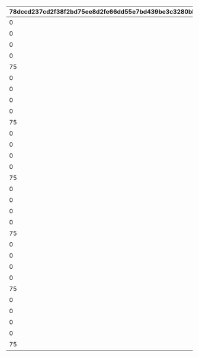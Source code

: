 |78dccd237cd2f38f2bd75ee8d2fe66dd55e7bd439be3c3280bbbcf22162ecc2f|0b2516a0a1460e795be7fb5df022f6188656c0e4e97016418571dfdbd0851f57|82454cbef8544358ebe3c92ec786e25c9fef332392b1d123898d78f8073616e4|8d0e5322d04f08c5d87e34a51351981cf7fc7a1bbb70b504de3357c65515a1be|16908510557ef3d3c31dfbc652eda275ed7cc54a20597ee58cfc2a807da21f16|fa5cd46fd3cb281618b3b4b24e8584d2b399b759bc01b4927123bffb515e0ab9|1710c6533f06e503b96cf77b9644ee244bb4a6159d3949dd970f584e39ee2434|815e4a363c4eff4cb0348b538722a4ff7157a08fe6028a3eef3f79333c479245|f46b7ee8bf2c4b4120661c37840059a750ccda25c8165a79437fe4a553c2bfcc|80327be51d1b4141ebc5e9e7e8d5872c8949fc4179aa82125a5e17df660fb6bc|b68f90dd33da7d9bfe09a60a735dcdf8a7af05531ff8d729426f62cd91dd4c54|
| --- | --- | --- | --- | --- | --- | --- | --- | --- | --- | --- |
|0|1|207300|10143105|イワアライグマの生態メモ①|0|1|0|10116111|0|10116|
|0|2|207300|0|イワアライグマの生態メモ②|0|1|0|10116112|0|10116|
|0|3|207300|0|イワアライグマの生態メモ③|0|1|0|10116113|0|10116|
|0|4|207300|0|イワアライグマの生態メモ④|0|1|0|10116114|0|10116|
|75|5|207300|0|洗い物のお師匠さま|91002|1|1|10116115|8|10116|
|0|1|207000|0|ワッパダヌキの生態メモ①|0|1|0|10116121|0|10116|
|0|2|207000|0|ワッパダヌキの生態メモ②|0|1|0|10116122|0|10116|
|0|3|207000|0|ワッパダヌキの生態メモ③|0|1|0|10116123|0|10116|
|0|4|207000|0|ワッパダヌキの生態メモ④|0|1|0|10116124|0|10116|
|75|5|207000|0|小さな再会と一化かし|91002|1|1|10116125|8|10116|
|0|1|305700|0|ゴブリングレートの生態メモ①|0|1|0|10116131|0|10116|
|0|2|305700|0|ゴブリングレートの生態メモ②|0|1|0|10116132|0|10116|
|0|3|305700|0|ゴブリングレートの生態メモ③|0|1|0|10116133|0|10116|
|0|4|305700|0|ゴブリングレートの生態メモ④|0|1|0|10116134|0|10116|
|75|5|305700|0|学びはまず形から|91002|1|1|10116135|8|10116|
|0|1|206900|10143105|スリーピィオウルの生態メモ①|0|2|0|10116211|0|10116|
|0|2|206900|0|スリーピィオウルの生態メモ②|0|2|0|10116212|0|10116|
|0|3|206900|0|スリーピィオウルの生態メモ③|0|2|0|10116213|0|10116|
|0|4|206900|0|スリーピィオウルの生態メモ④|0|2|0|10116214|0|10116|
|75|5|206900|0|天にも昇る寝心地|91002|2|1|10116215|8|10116|
|0|1|304600|0|ライライの生態メモ①|0|2|0|10116221|0|10116|
|0|2|304600|0|ライライの生態メモ②|0|2|0|10116222|0|10116|
|0|3|304600|0|ライライの生態メモ③|0|2|0|10116223|0|10116|
|0|4|304600|0|ライライの生態メモ④|0|2|0|10116224|0|10116|
|75|5|304600|0|それぞれの在り方を大切に|91002|2|1|10116225|8|10116|
|0|1|215300|0|ニャットの生態メモ①|0|2|0|10116231|0|10116|
|0|2|215300|0|ニャットの生態メモ②|0|2|0|10116232|0|10116|
|0|3|215300|0|ニャットの生態メモ③|0|2|0|10116233|0|10116|
|0|4|215300|0|ニャットの生態メモ④|0|2|0|10116234|0|10116|
|75|5|215300|0|あなたが教えてくれたこと|91002|2|1|10116235|8|10116|